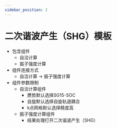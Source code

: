 ```yaml
---
sidebar_position: 2
---
```


# 二次谐波产生（SHG）模板

- 包含组件
  - 自洽计算
  - 振子强度计算
- 组件连接方式
  - 自洽计算 -> 振子强度计算
- 组件参数限制
  - 自洽计算组件
    - 赝势默认选择SG15-SOC
    - 自旋默认选择自旋轨道耦合
    - k点网格默认选择精度高
  - 振子强度计算组件
    - 结果处理打开二次谐波产生（SHG）


